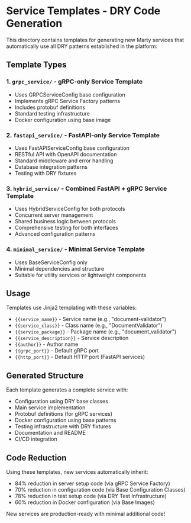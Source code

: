 # Service Templates - DRY Code Generation

This directory contains templates for generating new Marty services that automatically use all DRY patterns established in the platform:

## Template Types

### 1. `grpc_service/` - gRPC-only Service Template
- Uses GRPCServiceConfig base configuration
- Implements gRPC Service Factory patterns
- Includes protobuf definitions
- Standard testing infrastructure
- Docker configuration using base image

### 2. `fastapi_service/` - FastAPI-only Service Template  
- Uses FastAPIServiceConfig base configuration
- RESTful API with OpenAPI documentation
- Standard middleware and error handling
- Database integration patterns
- Testing with DRY fixtures

### 3. `hybrid_service/` - Combined FastAPI + gRPC Service Template
- Uses HybridServiceConfig for both protocols
- Concurrent server management
- Shared business logic between protocols
- Comprehensive testing for both interfaces
- Advanced configuration patterns

### 4. `minimal_service/` - Minimal Service Template
- Uses BaseServiceConfig only
- Minimal dependencies and structure
- Suitable for utility services or lightweight components

## Usage

Templates use Jinja2 templating with these variables:
- `{{service_name}}` - Service name (e.g., "document-validator")
- `{{service_class}}` - Class name (e.g., "DocumentValidator") 
- `{{service_package}}` - Package name (e.g., "document_validator")
- `{{service_description}}` - Service description
- `{{author}}` - Author name
- `{{grpc_port}}` - Default gRPC port
- `{{http_port}}` - Default HTTP port (FastAPI services)

## Generated Structure

Each template generates a complete service with:
- Configuration using DRY base classes
- Main service implementation
- Protobuf definitions (for gRPC services)
- Docker configuration using base patterns
- Testing infrastructure with DRY fixtures
- Documentation and README
- CI/CD integration

## Code Reduction

Using these templates, new services automatically inherit:
- 84% reduction in server setup code (via gRPC Service Factory)
- 70% reduction in configuration code (via Base Configuration Classes)
- 78% reduction in test setup code (via DRY Test Infrastructure)
- 60% reduction in Docker configuration (via Base Images)

New services are production-ready with minimal additional code!
